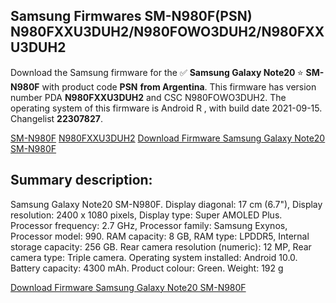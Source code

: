 <h2>Samsung Firmwares SM-N980F(PSN) N980FXXU3DUH2/N980FOWO3DUH2/N980FXXU3DUH2</h2>
Download the Samsung firmware for the ✅ <strong>Samsung Galaxy Note20 </strong> ⭐ <strong>SM-N980F</strong> with product code <strong>PSN</strong> <strong> from Argentina</strong>. This firmware has version number PDA <strong>N980FXXU3DUH2</strong> and CSC N980FOWO3DUH2. The operating system of this firmware is Android R , with build date 2021-09-15. Changelist <strong>22307827</strong>.


[SM-N980F](https://samfirm.shop/samsung/model/SM-N980F)
[N980FXXU3DUH2](https://samfirm.shop/samsung/pda/N980FXXU3DUH2)
[Download Firmware Samsung Galaxy Note20 SM-N980F](https://samfirm.shop/samsung/firmware/456641)
<h2>Summary description:</h2>
<p>Samsung Galaxy Note20 SM-N980F. Display diagonal: 17 cm (6.7"), Display resolution: 2400 x 1080 pixels, Display type: Super AMOLED Plus. Processor frequency: 2.7 GHz, Processor family: Samsung Exynos, Processor model: 990. RAM capacity: 8 GB, RAM type: LPDDR5, Internal storage capacity: 256 GB. Rear camera resolution (numeric): 12 MP, Rear camera type: Triple camera. Operating system installed: Android 10.0. Battery capacity: 4300 mAh. Product colour: Green. Weight: 192 g</p>


[Download Firmware Samsung Galaxy Note20 SM-N980F](https://samfirm.shop/samsung/firmware/456641)

